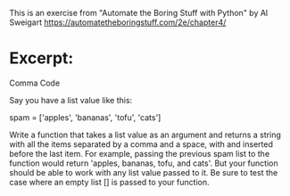 This is an exercise from "Automate the Boring Stuff with Python" by 
Al Sweigart
https://automatetheboringstuff.com/2e/chapter4/

Excerpt:
====================================================================================================
Comma Code

Say you have a list value like this:

spam = ['apples', 'bananas', 'tofu', 'cats']

Write a function that takes a list value as an 
argument and returns a string with all the items 
separated by a comma and a space, with and inserted before
the last item. For example, passing the previous 
spam list to the function would return 'apples, 
bananas, tofu, and cats'. But your function should be
able to work with any list value passed to it. Be
sure to test the case where an empty list [] is passed 
to your function.